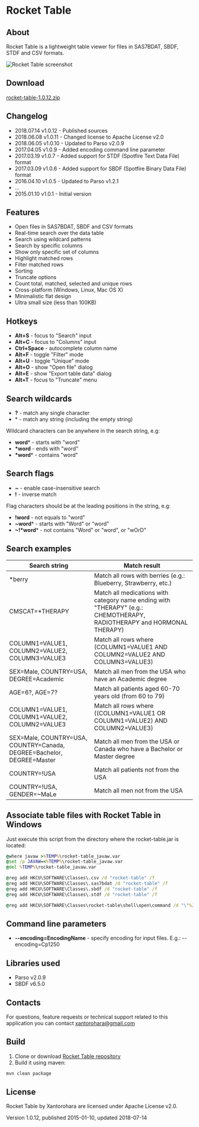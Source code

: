 # Rocket Table

## About
Rocket Table is a lightweight table viewer for files in SAS7BDAT, SBDF, STDF and CSV formats.

![Rocket Table screenshot](https://xantorohara.github.io/rocket-table/screenshot.png)

## Download
[rocket-table-1.0.12.zip](https://xantorohara.github.io/rocket-table/rocket-table-1.0.12.zip)

## Changelog
* 2018.07.14 v1.0.12 - Published sources
* 2018.06.08 v1.0.11 - Changed license to Apache License v2.0
* 2018.06.05 v1.0.10 - Updated to Parso v2.0.9
* 2017.04.05 v1.0.9  - Added encoding command line parameter
* 2017.03.19 v1.0.7  - Added support for STDF (Spotfire Text Data File) format
* 2017.03.09 v1.0.6  - Added support for SBDF (Spotfire Binary Data File) format
* 2016.04.10 v1.0.5  - Updated to Parso v1.2.1
* ...
* 2015.01.10 v1.0.1  -  Initial version

## Features
* Open files in SAS7BDAT, SBDF and CSV formats
* Real-time search over the data table
* Search using wildcard patterns
* Search by specific columns
* Show only specific set of columns
* Highlight matched rows
* Filter matched rows
* Sorting
* Truncate options
* Count total, matched, selected and unique rows
* Cross-platform (Windows, Linux, Mac OS X)
* Minimalistic flat design
* Ultra small size (less than 100KB)

## Hotkeys

* **Alt+S** - focus to "Search" input
* **Alt+C** - focus to "Columns" input
* **Ctrl+Space** - autocomplete column name
* **Alt+F** - toggle "Filter" mode
* **Alt+U** - toggle "Unique" mode
* **Alt+O** - show "Open file" dialog
* **Alt+E** - show "Export table data" dialog
* **Alt+T** - focus to "Truncate" menu

## Search wildcards
* **?** -  match any single character
* \* -  match any string (including the empty string)

Wildcard characters can be anywhere in the search string, e.g:

* **word*** -  starts with "word"
* **\*word** -  ends with "word"
* **\*word*** -  contains "word"


## Search flags
* **~** - enable case-insensitive search
* **!** - inverse match

Flag characters should be at the leading positions in the string, e.g:

* **!word** - not equals to "word"
* **~word*** - starts with "Word" or "word"
* **~!\*word*** - not contains "Word" or "word", or "wOrD"


## Search examples
| Search string | Match result |
|---------------|--------------|
|\*berry | Match all rows with berries (e.g.: Blueberry, Strawberry, etc.)|
|CMSCAT=\*THERAPY | Match all medications with category name ending with "THERAPY" (e.g.: CHEMOTHERAPY, RADIOTHERAPY and HORMONAL THERAPY)|
|COLUMN1=VALUE1, COLUMN2=VALUE2, COLUMN3=VALUE3 | Match all rows where (COLUMN1=VALUE1 AND COLUMN2=VALUE2 AND COLUMN3=VALUE3)|
|SEX=Male, COUNTRY=USA, DEGREE=Academic | Match all men from the USA who have an Academic degree|
|AGE=6?, AGE=7? | Match all patients aged 60-70 years old (from 60 to 79)|
|COLUMN1=VALUE1, COLUMN1=VALUE2, COLUMN2=VALUE3 | Match all rows where ((COLUMN1=VALUE1 OR COLUMN1=VALUE2) AND COLUMN2=VALUE3)|
|SEX=Male, COUNTRY=USA, COUNTRY=Canada, DEGREE=Bachelor, DEGREE=Master | Match all men from the USA or Canada who have a Bachelor or Master degree|
|COUNTRY=!USA | Match all patients not from the USA|
|COUNTRY=!USA, GENDER=~MaLe | Match all men not from the USA|

## Associate table files with Rocket Table in Windows

Just execute this script from the directory where the rocket-table.jar is located:

```cmd
@where javaw >%TEMP%\rocket-table_javaw.var
@set /p JAVAW=<%TEMP%\rocket-table_javaw.var
@del %TEMP%\rocket-table_javaw.var

@reg add HKCU\SOFTWARE\Classes\.csv /d "rocket-table" /f
@reg add HKCU\SOFTWARE\Classes\.sas7bdat /d "rocket-table" /f
@reg add HKCU\SOFTWARE\Classes\.sbdf /d "rocket-table" /f
@reg add HKCU\SOFTWARE\Classes\.stdf /d "rocket-table" /f

@reg add HKCU\SOFTWARE\Classes\rocket-table\shell\open\command /d "\"%JAVAW%\" -jar \"%~dp0rocket-table.jar\" \"%%1\"" /f
```

## Command line parameters
* **--encoding=EncodingName** - specify encoding for input files. E.g.: --encoding=Cp1250

## Libraries used
- Parso v2.0.9
- SBDF v6.5.0


## Contacts
For questions, feature requests or technical support related to this application you can contact
[xantorohara@gmail.com](mailto:xantorohara@gmail.com)

## Build

1. Clone or download [Rocket Table repository](https://github.com/xantorohara/rocket-table)
2. Build it using maven:
```bash
mvn clean package
```

## License
Rocket Table by Xantorohara are licensed under Apache License v2.0.

Version 1.0.12, published 2015-01-10, updated 2018-07-14
